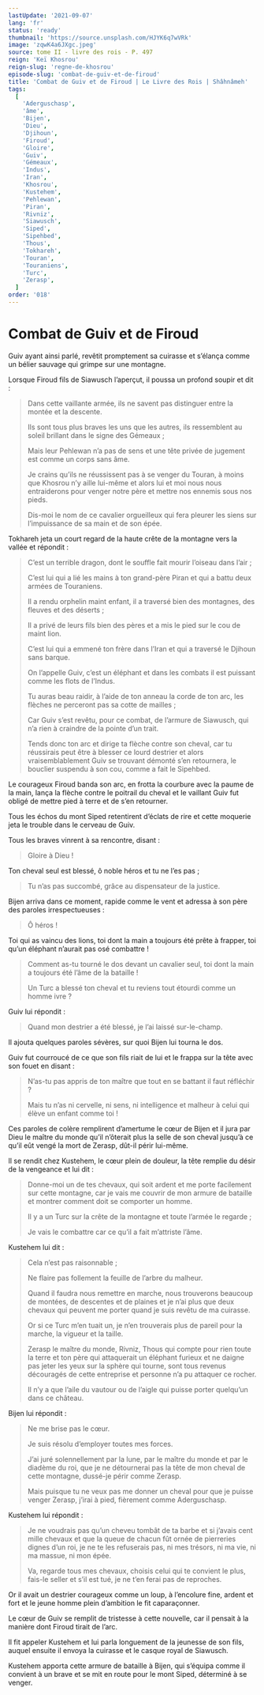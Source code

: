```yaml
---
lastUpdate: '2021-09-07'
lang: 'fr'
status: 'ready'
thumbnail: 'https://source.unsplash.com/HJYK6q7wVRk'
image: 'zqwK4a6JXgc.jpeg'
source: tome II - livre des rois - P. 497
reign: 'Keï Khosrou'
reign-slug: 'regne-de-khosrou'
episode-slug: 'combat-de-guiv-et-de-firoud'
title: 'Combat de Guiv et de Firoud | Le Livre des Rois | Shâhnâmeh'
tags:
  [
    'Aderguschasp',
    'âme',
    'Bijen',
    'Dieu',
    'Djihoun',
    'Firoud',
    'Gloire',
    'Guiv',
    'Gémeaux',
    'Indus',
    'Iran',
    'Khosrou',
    'Kustehem',
    'Pehlewan',
    'Piran',
    'Rivniz',
    'Siawusch',
    'Siped',
    'Sipehbed',
    'Thous',
    'Tokhareh',
    'Touran',
    'Touraniens',
    'Turc',
    'Zerasp',
  ]
order: '018'
---
```


<!-- LTeX: language=fr -->

# Combat de Guiv et de Firoud

Guiv ayant ainsi parlé, revêtit promptement sa cuirasse et s’élança comme un bélier sauvage qui grimpe sur une montagne.

Lorsque Firoud fils de Siawusch l’aperçut, il poussa un profond soupir et dit :

> Dans cette vaillante armée, ils ne savent pas distinguer entre la montée et la descente.
>
> Ils sont tous plus braves les uns que les autres, ils ressemblent au soleil brillant dans le signe des Gémeaux ;
>
> Mais leur Pehlewan n’a pas de sens et une tête privée de jugement est comme un corps sans âme.
>
> Je crains qu’ils ne réussissent pas à se venger du Touran, à moins que Khosrou n’y aille lui-même et alors lui et moi nous nous entraiderons pour venger notre père et mettre nos ennemis sous nos pieds.
>
> Dis-moi le nom de ce cavalier orgueilleux qui fera pleurer les siens sur l’impuissance de sa main et de son épée.

Tokhareh jeta un court regard de la haute crête de la montagne vers la vallée et répondit :

> C’est un terrible dragon, dont le souffle fait mourir l’oiseau dans l’air ;
>
> C’est lui qui a lié les mains à ton grand-père Piran et qui a battu deux armées de Touraniens.
>
> Il a rendu orphelin maint enfant, il a traversé bien des montagnes, des fleuves et des déserts ;
>
> Il a privé de leurs fils bien des pères et a mis le pied sur le cou de maint lion.
>
> C’est lui qui a emmené ton frère dans l’Iran et qui a traversé le Djihoun sans barque.
>
> On l’appelle Guiv, c’est un éléphant et dans les combats il est puissant comme les flots de l’Indus.
>
> Tu auras beau raidir, à l’aide de ton anneau la corde de ton arc, les flèches ne perceront pas sa cotte de mailles ;
>
> Car Guiv s’est revêtu, pour ce combat, de l’armure de Siawusch, qui n’a rien à craindre de la pointe d’un trait.
>
> Tends donc ton arc et dirige ta flèche contre son cheval, car tu réussirais peut être à blesser ce lourd destrier et alors vraisemblablement Guiv se trouvant démonté s’en retournera, le bouclier suspendu à son cou, comme a fait le Sipehbed.

Le courageux Firoud banda son arc, en frotta la courbure avec la paume de la main, lança la flèche contre le poitrail du cheval et le vaillant Guiv fut obligé de mettre pied à terre et de s’en retourner.

Tous les échos du mont Siped retentirent d’éclats de rire et cette moquerie jeta le trouble dans le cerveau de Guiv.

Tous les braves vinrent à sa rencontre, disant :

> Gloire à Dieu !

Ton cheval seul est blessé, ô noble héros et tu ne l’es pas ;

> Tu n’as pas succombé, grâce au dispensateur de la justice.

Bijen arriva dans ce moment, rapide comme le vent et adressa à son père des paroles irrespectueuses :

> Ô héros !

Toi qui as vaincu des lions, toi dont la main a toujours été prête à frapper, toi qu’un éléphant n’aurait pas osé combattre !

> Comment as-tu tourné le dos devant un cavalier seul, toi dont la main a toujours été l’âme de la bataille !
>
> Un Turc a blessé ton cheval et tu reviens tout étourdi comme un homme ivre ?

Guiv lui répondit :

> Quand mon destrier a été blessé, je l’ai laissé sur-le-champ.

Il ajouta quelques paroles sévères, sur quoi Bijen lui tourna le dos.

Guiv fut courroucé de ce que son fils riait de lui et le frappa sur la tête avec son fouet en disant :

> N’as-tu pas appris de ton maître que tout en se battant il faut réfléchir ?
>
> Mais tu n’as ni cervelle, ni sens, ni intelligence et malheur à celui qui élève un enfant comme toi !

Ces paroles de colère remplirent d’amertume le cœur de Bijen et il jura par Dieu le maître du monde qu’il n’ôterait plus la selle de son cheval jusqu’à ce qu’il eût vengé la mort de Zerasp, dût-il périr lui-même.

Il se rendit chez Kustehem, le cœur plein de douleur, la tête remplie du désir de la vengeance et lui dit :

> Donne-moi un de tes chevaux, qui soit ardent et me porte facilement sur cette montagne, car je vais me couvrir de mon armure de bataille et montrer comment doit se comporter un homme.
>
> Il y a un Turc sur la crête de la montagne et toute l’armée le regarde ;
>
> Je vais le combattre car ce qu’il a fait m’attriste l’âme.

Kustehem lui dit :

> Cela n’est pas raisonnable ;
>
> Ne flaire pas follement la feuille de l’arbre du malheur.
>
> Quand il faudra nous remettre en marche, nous trouverons beaucoup de montées, de descentes et de plaines et je n’ai plus que deux chevaux qui peuvent me porter quand je suis revêtu de ma cuirasse.
>
> Or si ce Turc m’en tuait un, je n’en trouverais plus de pareil pour la marche, la vigueur et la taille.
>
> Zerasp le maître du monde, Rivniz, Thous qui compte pour rien toute la terre et ton père qui attaquerait un éléphant furieux et ne daigne pas jeter les yeux sur la sphère qui tourne, sont tous revenus découragés de cette entreprise et personne n’a pu attaquer ce rocher.
>
> Il n’y a que l’aile du vautour ou de l’aigle qui puisse porter quelqu’un dans ce château.

Bijen lui répondit :

> Ne me brise pas le cœur.
>
> Je suis résolu d’employer toutes mes forces.
>
> J’ai juré solennellement par la lune, par le maître du monde et par le diadème du roi, que je ne détournerai pas la tête de mon cheval de cette montagne, dussé-je périr comme Zerasp.
>
> Mais puisque tu ne veux pas me donner un cheval pour que je puisse venger Zerasp, j’irai à pied, fièrement comme Aderguschasp.

Kustehem lui répondit :

> Je ne voudrais pas qu’un cheveu tombât de ta barbe et si j’avais cent mille chevaux et que la queue de chacun fût ornée de pierreries dignes d’un roi, je ne te les refuserais pas, ni mes trésors, ni ma vie, ni ma massue, ni mon épée.
>
> Va, regarde tous mes chevaux, choisis celui qui te convient le plus, fais-le seller et s’il est tué, je ne t’en ferai pas de reproches.

Or il avait un destrier courageux comme un loup, à l’encolure fine, ardent et fort et le jeune homme plein d’ambition le fit caparaçonner.

Le cœur de Guiv se remplit de tristesse à cette nouvelle, car il pensait à la manière dont Firoud tirait de l’arc.

Il fit appeler Kustehem et lui parla longuement de la jeunesse de son fils, auquel ensuite il envoya la cuirasse et le casque royal de Siawusch.

Kustehem apporta cette armure de bataille à Bijen, qui s’équipa comme il convient à un brave et se mit en route pour le mont Siped, déterminé à se venger.
